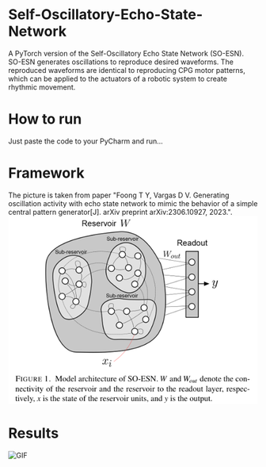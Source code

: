 # Self-Oscillatory-Echo-State-Network
A PyTorch version of the Self-Oscillatory Echo State Network (SO-ESN). SO-ESN generates oscillations to reproduce desired waveforms. The reproduced waveforms are identical to reproducing CPG motor patterns, which can be applied to the actuators of a robotic system to create rhythmic movement.

# How to run
Just paste the code to your PyCharm and run... 

# Framework
The picture is taken from paper "Foong T Y, Vargas D V. Generating oscillation activity with echo state network to mimic the behavior of a simple central pattern generator[J]. arXiv preprint arXiv:2306.10927, 2023.".
![Framework](framework.png)

# Results
![GIF](esn_oscillation.gif)
